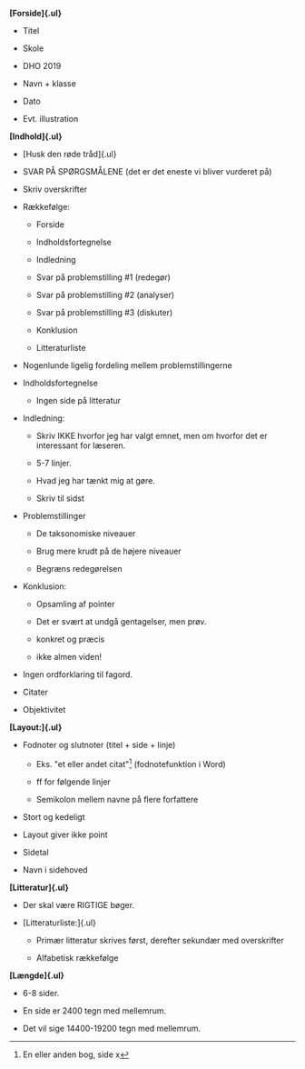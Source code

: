**[Forside]{.ul}**

-   Titel

-   Skole

-   DHO 2019

-   Navn + klasse

-   Dato

-   Evt. illustration

**[Indhold]{.ul}**

-   [Husk den røde tråd]{.ul}

-   SVAR PÅ SPØRGSMÅLENE (det er det eneste vi bliver vurderet på)

-   Skriv overskrifter

-   Rækkefølge:

    -   Forside

    -   Indholdsfortegnelse

    -   Indledning

    -   Svar på problemstilling #1 (redegør)

    -   Svar på problemstilling #2 (analyser)

    -   Svar på problemstilling #3 (diskuter)

    -   Konklusion

    -   Litteraturliste

-   Nogenlunde ligelig fordeling mellem problemstillingerne

-   Indholdsfortegnelse

    -   Ingen side på litteratur

-   Indledning:

    -   Skriv IKKE hvorfor jeg har valgt emnet, men om hvorfor det er
        interessant for læseren.

    -   5-7 linjer.

    -   Hvad jeg har tænkt mig at gøre.

    -   Skriv til sidst

-   Problemstillinger

    -   De taksonomiske niveauer

    -   Brug mere krudt på de højere niveauer

    -   Begræns redegørelsen

-   Konklusion:

    -   Opsamling af pointer

    -   Det er svært at undgå gentagelser, men prøv.

    -   konkret og præcis

    -   ikke almen viden!

-   Ingen ordforklaring til fagord.

-   Citater

-   Objektivitet

**[Layout:]{.ul}**

-   Fodnoter og slutnoter (titel + side + linje)

    -   Eks. "et eller andet citat"[^1] (fodnotefunktion i Word)

    -   ff for følgende linjer

    -   Semikolon mellem navne på flere forfattere

-   Stort og kedeligt

-   Layout giver ikke point

-   Sidetal

-   Navn i sidehoved

**[Litteratur]{.ul}**

-   Der skal være RIGTIGE bøger.

-   [Litteraturliste:]{.ul}

    -   Primær litteratur skrives først, derefter sekundær med
        overskrifter

    -   Alfabetisk rækkefølge

**[Længde]{.ul}**

-   6-8 sider.

-   En side er 2400 tegn med mellemrum.

-   Det vil sige 14400-19200 tegn med mellemrum.

[^1]: En eller anden bog, side x
